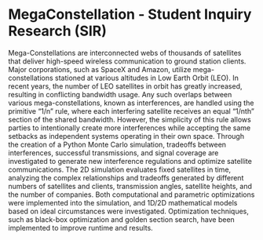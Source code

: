 # MegaConstellation - Student Inquiry Research (SIR)
Mega-Constellations are interconnected webs of thousands of satellites that deliver high-speed wireless communication to ground station clients. Major corporations, such as SpaceX and Amazon, utilize mega-constellations stationed at various altitudes in Low Earth Orbit (LEO). In recent years, the number of LEO satellites in orbit has greatly increased, resulting in conflicting bandwidth usage. Any such overlaps between various mega-constellations, known as interferences,  are handled using the primitive “1/n” rule, where each interfering satellite receives an equal “1/nth” section of the shared bandwidth. However, the simplicity of this rule allows parties to intentionally create more interferences while accepting the same setbacks as independent systems operating in their own space. Through the creation of a Python Monte Carlo simulation, tradeoffs between interferences, successful transmissions, and signal coverage are investigated to generate new interference regulations and optimize satellite communications. The 2D simulation evaluates fixed satellites in time, analyzing the complex relationships and tradeoffs generated by different numbers of satellites and clients, transmission angles, satellite heights, and the number of companies. Both computational and parametric optimizations were implemented into the simulation, and 1D/2D mathematical models based on ideal circumstances were investigated. Optimization techniques, such as black-box optimization and golden section search, have been implemented to improve runtime and results.
